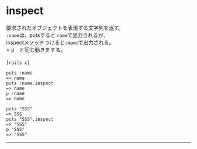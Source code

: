 # inspect
要求されたオブジェクトを表現する文字列を返す。    
`:name`は、putsすると `name`で出力されるが、    
inspectメソッドつけると`:name`で出力される。    
⭐️ p　と同じ動きをする。
~~~
[rails c]

puts :name
=> name
puts :name.inspect
=> name
p :name
=> name

puts "SSS"
=> SSS
puts "SSS".inspect
=> "SSS"
p "SSS"
=> "SSS"
~~~
***
